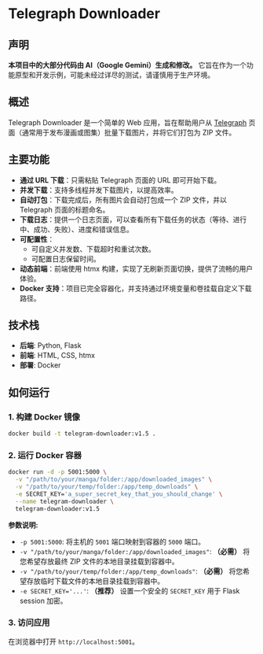 # Telegraph Downloader

## 声明

**本项目中的大部分代码由 AI（Google Gemini）生成和修改。** 它旨在作为一个功能原型和开发示例，可能未经过详尽的测试，请谨慎用于生产环境。

## 概述

Telegraph Downloader 是一个简单的 Web 应用，旨在帮助用户从 [Telegraph](https://telegra.ph/) 页面（通常用于发布漫画或图集）批量下载图片，并将它们打包为 ZIP 文件。

## 主要功能

*   **通过 URL 下载**：只需粘贴 Telegraph 页面的 URL 即可开始下载。
*   **并发下载**：支持多线程并发下载图片，以提高效率。
*   **自动打包**：下载完成后，所有图片会自动打包成一个 ZIP 文件，并以 Telegraph 页面的标题命名。
*   **下载日志**：提供一个日志页面，可以查看所有下载任务的状态（等待、进行中、成功、失败）、进度和错误信息。
*   **可配置性**：
    *   可自定义并发数、下载超时和重试次数。
    *   可配置日志保留时间。
*   **动态前端**：前端使用 htmx 构建，实现了无刷新页面切换，提供了流畅的用户体验。
*   **Docker 支持**：项目已完全容器化，并支持通过环境变量和卷挂载自定义下载路径。

## 技术栈

*   **后端**: Python, Flask
*   **前端**: HTML, CSS, htmx
*   **部署**: Docker

## 如何运行

### 1. 构建 Docker 镜像

```bash
docker build -t telegram-downloader:v1.5 .
```

### 2. 运行 Docker 容器

```bash
docker run -d -p 5001:5000 \
  -v "/path/to/your/manga/folder:/app/downloaded_images" \
  -v "/path/to/your/temp/folder:/app/temp_downloads" \
  -e SECRET_KEY='a_super_secret_key_that_you_should_change' \
  --name telegram-downloader \
  telegram-downloader:v1.5
```

**参数说明:**
*   `-p 5001:5000`: 将主机的 `5001` 端口映射到容器的 `5000` 端口。
*   `-v "/path/to/your/manga/folder:/app/downloaded_images"`: **（必需）** 将您希望存放最终 ZIP 文件的本地目录挂载到容器中。
*   `-v "/path/to/your/temp/folder:/app/temp_downloads"`: **（必需）** 将您希望存放临时下载文件的本地目录挂载到容器中。
*   `-e SECRET_KEY='...'`: **（推荐）** 设置一个安全的 `SECRET_KEY` 用于 Flask session 加密。

### 3. 访问应用

在浏览器中打开 `http://localhost:5001`。
